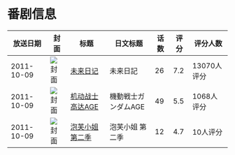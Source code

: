 # 番剧信息

|放送日期|封面|标题|日文标题|话数|评分|评分人数|
|---|---|---|---|---|---|---|
|2011-10-09|![封面](https://lain.bgm.tv/pic/cover/c/0a/3d/16235_5GJQH.jpg)|[未来日记](https://bangumi.tv/subject/16235)|未来日記|26|7.2|13070人评分|
|2011-10-09|![封面](https://lain.bgm.tv/pic/cover/c/4d/0b/18709_6xezb.jpg)|[机动战士高达AGE](https://bangumi.tv/subject/18709)|機動戦士ガンダムAGE|49|5.5|1068人评分|
|2011-10-09|![封面](https://lain.bgm.tv/pic/cover/c/85/e5/29365_kZZyL.jpg)|[泡芙小姐 第二季](https://bangumi.tv/subject/29365)|泡芙小姐 第二季|12|4.7|10人评分|
